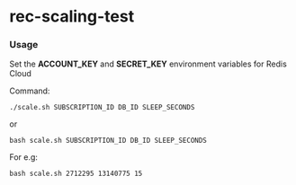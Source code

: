 # rec-scaling-test

### Usage
Set the **ACCOUNT_KEY** and **SECRET_KEY** environment variables for Redis Cloud

Command:

  <code>./scale.sh SUBSCRIPTION_ID DB_ID SLEEP_SECONDS</code>
  
or 

  <code>bash scale.sh SUBSCRIPTION_ID DB_ID SLEEP_SECONDS</code>

For e.g:

  <code>bash scale.sh 2712295 13140775 15</code>

